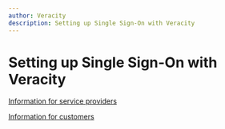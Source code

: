 ```yaml
---
author: Veracity
description: Setting up Single Sign-On with Veracity
---
```


# Setting up Single Sign-On with Veracity

[Information for service providers](https://developerstag.veracity.com/docs/section/onboarding/sso)

[Information for customers](https://developerstag.veracity.com/docs/section/customerservices/sso)
